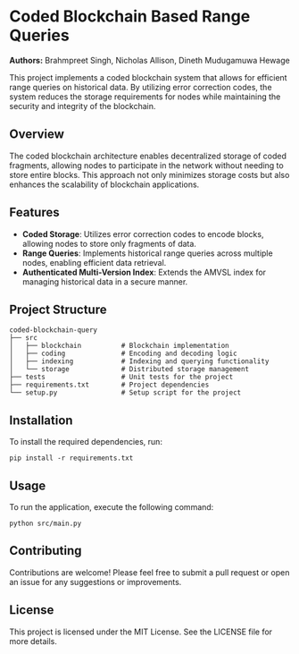 # Coded Blockchain Based Range Queries

**Authors:** Brahmpreet Singh, Nicholas Allison, Dineth Mudugamuwa Hewage

This project implements a coded blockchain system that allows for efficient range queries on historical data. By utilizing error correction codes, the system reduces the storage requirements for nodes while maintaining the security and integrity of the blockchain.

## Overview

The coded blockchain architecture enables decentralized storage of coded fragments, allowing nodes to participate in the network without needing to store entire blocks. This approach not only minimizes storage costs but also enhances the scalability of blockchain applications.

## Features

- **Coded Storage**: Utilizes error correction codes to encode blocks, allowing nodes to store only fragments of data.
- **Range Queries**: Implements historical range queries across multiple nodes, enabling efficient data retrieval.
- **Authenticated Multi-Version Index**: Extends the AMVSL index for managing historical data in a secure manner.

## Project Structure

```
coded-blockchain-query
├── src
│   ├── blockchain          # Blockchain implementation
│   ├── coding              # Encoding and decoding logic
│   ├── indexing            # Indexing and querying functionality
│   └── storage             # Distributed storage management
├── tests                   # Unit tests for the project
├── requirements.txt        # Project dependencies
└── setup.py                # Setup script for the project
```

## Installation

To install the required dependencies, run:

```
pip install -r requirements.txt
```

## Usage

To run the application, execute the following command:

```
python src/main.py
```

## Contributing

Contributions are welcome! Please feel free to submit a pull request or open an issue for any suggestions or improvements.

## License

This project is licensed under the MIT License. See the LICENSE file for more details.